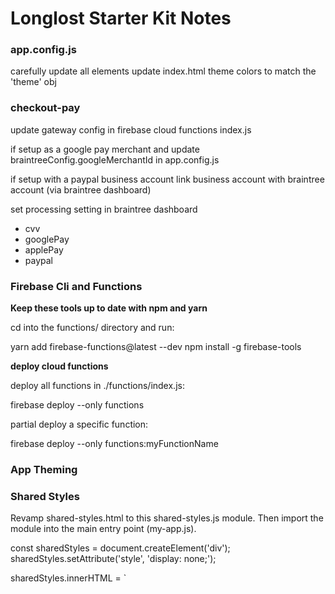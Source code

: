 
# Longlost Starter Kit Notes



### app.config.js

carefully update all elements
update index.html theme colors to match the 'theme' obj


### checkout-pay


update gateway config in firebase cloud functions index.js

if setup as a google pay merchant
and update braintreeConfig.googleMerchantId in app.config.js

if setup with a paypal business account
link business account with braintree account (via braintree dashboard)

set processing setting in braintree dashboard
  * cvv
  * googlePay
  * applePay
  * paypal


### Firebase Cli and Functions


**Keep these tools up to date with npm and yarn**

cd into the functions/ directory and run:

yarn add firebase-functions@latest --dev
npm install -g firebase-tools



**deploy cloud functions**

deploy all functions in ./functions/index.js:

firebase deploy --only functions


partial deploy a specific function:

firebase deploy --only functions:myFunctionName




### App Theming


  <style id="custom-style">

    html {
      /**
       *
       * App themes go here
       *
       */
    }

  </style>




### Shared Styles


Revamp shared-styles.html to this shared-styles.js module.
Then import the module into the main entry point (my-app.js).


const sharedStyles = document.createElement('div');
sharedStyles.setAttribute('style', 'display: none;');

sharedStyles.innerHTML = `
	<dom-module id="shared-styles">
  	<template>
			<style>
				/*
					shared styles here
				*/

		  </style>
		</template>
	</dom-module>
`;

document.head.appendChild(sharedStyles);



### Testing




